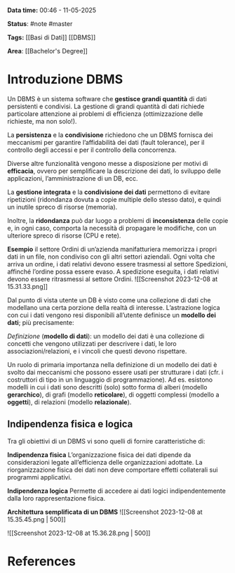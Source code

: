 **Data time:** 00:46 - 11-05-2025

**Status**: #note #master 

**Tags:** [[Basi di Dati]] [[DBMS]]

**Area**: [[Bachelor's Degree]]
# Introduzione DBMS

Un DBMS è un sistema software che **gestisce grandi quantità** di dati persistenti e condivisi. La gestione di grandi quantità di dati richiede particolare attenzione ai problemi di efficienza (ottimizzazione delle richieste, ma non solo!).

La **persistenza** e la **condivisione** richiedono che un DBMS fornisca dei meccanismi per garantire l’affidabilità dei dati (fault tolerance), per il controllo degli accessi e per il controllo della concorrenza.

Diverse altre funzionalità vengono messe a disposizione per motivi di **efficacia**, ovvero per semplificare la descrizione dei dati, lo sviluppo delle applicazioni, l’amministrazione di un DB, ecc.

La **gestione integrata** e la **condivisione dei dati** permettono di evitare ripetizioni (ridondanza dovuta a copie multiple dello stesso dato), e quindi un inutile spreco di risorse (memoria).

Inoltre, la **ridondanza** può dar luogo a problemi di **inconsistenza** delle copie e, in ogni caso, comporta la necessità di propagare le modifiche, con un ulteriore spreco di risorse (CPU e rete).

**Esempio**
il settore Ordini di un’azienda manifatturiera memorizza i propri dati in un file, non condiviso con gli altri settori aziendali. Ogni volta che arriva un ordine, i dati relativi devono essere trasmessi al settore Spedizioni, affinché l’ordine possa essere evaso. A spedizione eseguita, i dati relativi devono essere ritrasmessi al settore Ordini.
![[Screenshot 2023-12-08 at 15.31.33.png]]

Dal punto di vista utente un DB è visto come una collezione di dati che modellano una certa porzione della realtà di interesse.
L’astrazione logica con cui i dati vengono resi disponibili all’utente definisce un **modello dei dati**; più precisamente:

*Definizione* (**modello di dati**): un modello dei dati è una collezione di concetti che vengono utilizzati per descrivere i dati, le loro associazioni/relazioni, e i vincoli che questi devono rispettare.

Un ruolo di primaria importanza nella definizione di un modello dei dati è svolto dai meccanismi che possono essere usati per strutturare i dati (cfr. i costruttori di tipo in un linguaggio di programmazione).
Ad es. esistono modelli in cui i dati sono descritti (solo) sotto forma di alberi (modello **gerarchico**), di grafi (modello **reticolare**), di oggetti complessi (modello a **oggetti**), di relazioni (modello **relazionale**).

## Indipendenza fisica e logica
Tra gli obiettivi di un DBMS vi sono quelli di fornire caratteristiche di:

**Indipendenza fisica**
L’organizzazione fisica dei dati dipende da considerazioni legate all’efficienza delle organizzazioni adottate. La riorganizzazione fisica dei dati non deve comportare effetti collaterali sui programmi applicativi.

**Indipendenza logica**
Permette di accedere ai dati logici indipendentemente dalla loro rappresentazione fisica.

**Architettura semplificata di un DBMS**
![[Screenshot 2023-12-08 at 15.35.45.png | 500]]

![[Screenshot 2023-12-08 at 15.36.28.png | 500]]

# References